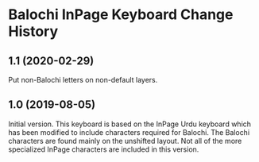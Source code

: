 Balochi InPage Keyboard Change History
======================================

1.1 (2020-02-29)
-----------------
Put non-Balochi letters on non-default layers.

1.0 (2019-08-05)
-----------------
Initial version.
This keyboard is based on the InPage Urdu keyboard which has been modified to include
characters required for Balochi. The Balochi characters are found mainly on the unshifted
layout. Not all of the more specialized InPage characters are included in this version.